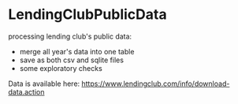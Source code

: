 # LendingClubPublicData
processing lending club's public data:
- merge all year's data into one table
- save as both csv and sqlite files
- some exploratory checks

Data is available here:
https://www.lendingclub.com/info/download-data.action
